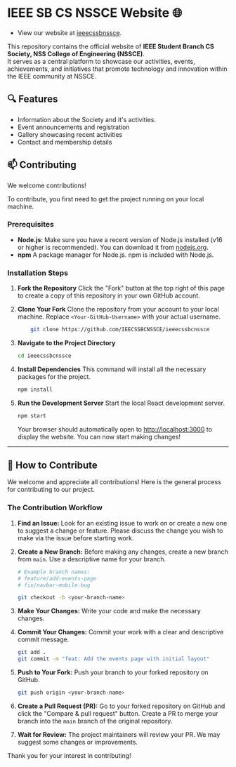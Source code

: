 # IEEE SB CS NSSCE Website 🌐
- View our website at [ieeecssbnssce](https://ieecssbcnssce.github.io/ieeecssbcnnssce/).


This repository contains the official website of **IEEE Student Branch CS Society, NSS College of Engineering (NSSCE)**.  
It serves as a central platform to showcase our activities, events, achievements, and initiatives that promote technology and innovation within the IEEE community at NSSCE.

## 🔍 Features
- Information about the Society and it's activities. 
- Event announcements and registration  
- Gallery showcasing recent activities 
- Contact and membership details 

## 📫 Contributing
We welcome contributions!  

To contribute, you first need to get the project running on your local machine.

### Prerequisites

* **Node.js**: Make sure you have a recent version of Node.js installed (v16 or higher is recommended). You can download it from [nodejs.org](https://nodejs.org/).
* **npm** A package manager for Node.js. npm is included with Node.js.

### Installation Steps

1.  **Fork the Repository**
    Click the "Fork" button at the top right of this page to create a copy of this repository in your own GitHub account.

2.  **Clone Your Fork**
    Clone the repository from your account to your local machine. Replace `<Your-GitHub-Username>` with your actual username.
    ```bash
        git clone https://github.com/IEECSSBCNSSCE/ieeecssbcnssce
    ```

3.  **Navigate to the Project Directory**
    ```bash
    cd ieeecssbcnssce
    ```

4.  **Install Dependencies**
    This command will install all the necessary packages for the project.
    ```bash
    npm install
    ```

5.  **Run the Development Server**
    Start the local React development server.
    ```bash
    npm start
    ```
    Your browser should automatically open to [http://localhost:3000](http://localhost:3000) to display the website. You can now start making changes!

---

## 🤝 How to Contribute

We welcome and appreciate all contributions! Here is the general process for contributing to our project.

### The Contribution Workflow

1.  **Find an Issue:** Look for an existing issue to work on or create a new one to suggest a change or feature. Please discuss the change you wish to make via the issue before starting work.

2.  **Create a New Branch:** Before making any changes, create a new branch from `main`. Use a descriptive name for your branch.
    ```bash
    # Example branch names:
    # feature/add-events-page
    # fix/navbar-mobile-bug
    
    git checkout -b <your-branch-name>
    ```

3.  **Make Your Changes:** Write your code and make the necessary changes.

4.  **Commit Your Changes:** Commit your work with a clear and descriptive commit message.
    ```bash
    git add .
    git commit -m "feat: Add the events page with initial layout"
    ```

5.  **Push to Your Fork:** Push your branch to your forked repository on GitHub.
    ```bash
    git push origin <your-branch-name>
    ```

6.  **Create a Pull Request (PR):**
    Go to your forked repository on GitHub and click the "Compare & pull request" button. Create a PR to merge your branch into the `main` branch of the original repository.

7.  **Wait for Review:** The project maintainers will review your PR. We may suggest some changes or improvements.

Thank you for your interest in contributing!


